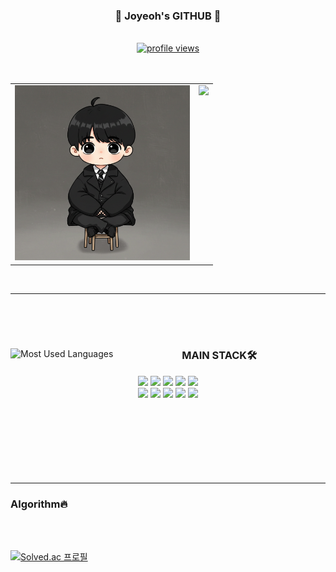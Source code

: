 <div align="center">

  <h3>🐰 Joyeoh's GITHUB 🐰</h3>
    <br/>
  <a href="https://github.com/Joyeoh">
    <img src="https://komarev.com/ghpvc/?username=Joyeoh&label=Profile%20Views&color=0e75b6&style=flat-square" alt="profile views"/>
  </a>
  <br/>
  <br/>
    <br/>
 <table border="0" cellspacing="0" cellpadding="0">
    <tr valign="top">
      <td  style="border: none;">
        <img src="./images/profile_default.jpg" alt="profile_image" width="280">
      </td>
      <td  style="border: none;">
        <img src="https://github-readme-stats.vercel.app/api?username=Joyeoh&show_icons=true&theme=outrun&hide_border=true"/>
      </td>
    </tr>
  </table>

  <br/>


</div>

 ---
 
<br/>
<br/>
<br/>
 
<div align="center">
  <img align="left" src="https://github-readme-stats.vercel.app/api/top-langs/?username=Joyeoh&theme=transparent&exclude_repo=Computer-Science-Engineering&layout=compact&langs_count=10" alt="Most Used Languages">
  
  <div align="right">
    <div align="center">
      
  ### MAIN STACK🛠️
  
  <img src="https://img.shields.io/badge/Java-007396?style=flat&logo=Java&logoColor=white">
      <img src="https://img.shields.io/badge/Javascript-F7DF1E?style=flat&logo=Javascript&logoColor=white">
      <img src="https://img.shields.io/badge/Git-F05032?style=flat&logo=Git&logoColor=white">
      <img src="https://img.shields.io/badge/C++-00599C?style=flat&logo=C%2B%2B&logoColor=white">
      <img src="https://img.shields.io/badge/C-A8B9CC?style=flat&logo=C&logoColor=white">
      <br>
      <img src="https://img.shields.io/badge/Android-3DDC84?style=flat&logo=Android&logoColor=white">
      <img src="https://img.shields.io/badge/HTML5-E34F26?style=flat&logo=HTML5&logoColor=white">
      <img src="https://img.shields.io/badge/MySQL-4479A1?style=flat&logo=MySQL&logoColor=white">
      <img src="https://img.shields.io/badge/Python-3776AB?style=flat&logo=Python&logoColor=white">
      <img src="https://img.shields.io/badge/Vue.js-4FC08D?style=flat&logo=Vue.js&logoColor=white">
    </div>
  </div>
</div>


<br/>
<br/>
<br/>
<br/>
<br/>
<br/>
<br/>


 ---

### Algorithm🔥

<br/>
<br/>

[![Solved.ac
프로필](http://mazassumnida.wtf/api/v2/generate_badge?boj=whddnjs588)](https://solved.ac/whddnjs588)
